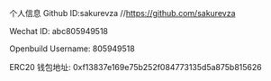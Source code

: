 个人信息
Github ID:sakurevza
//https://github.com/sakurevza

Wechat ID: abc805949518

Openbuild Username: 805949518

ERC20 钱包地址: 0xf13837e169e75b252f084773135d5a875b815626